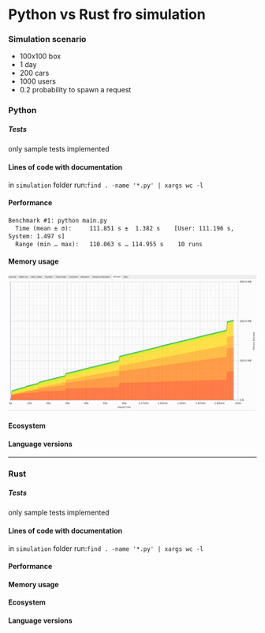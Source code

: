 # Python vs Rust fro simulation
### Simulation scenario
- 100x100 box
- 1 day
- 200 cars
- 1000 users
- 0.2 probability to spawn a request


### Python
##### Tests
only sample tests implemented

#### Lines of code with documentation
in `simulation` folder  run:`find . -name '*.py' | xargs wc -l`


#### Performance
```
Benchmark #1: python main.py
  Time (mean ± σ):     111.851 s ±  1.382 s    [User: 111.196 s, System: 1.497 s]
  Range (min … max):   110.063 s … 114.955 s    10 runs

```

#### Memory usage
![Memory allocation](python_memory.png "Allocated Heap")


#### Ecosystem


#### Language versions


----
### Rust
##### Tests
only sample tests implemented

#### Lines of code with documentation
in `simulation` folder  run:`find . -name '*.py' | xargs wc -l`


#### Performance


#### Memory usage


#### Ecosystem


#### Language versions
